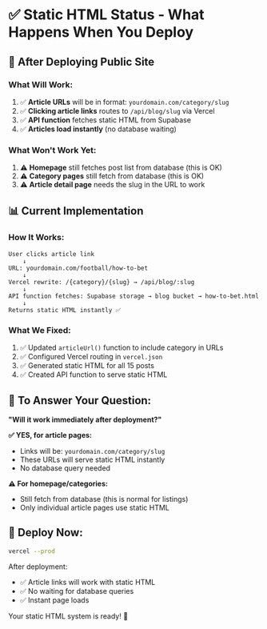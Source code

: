 # ✅ Static HTML Status - What Happens When You Deploy

## 🚀 After Deploying Public Site

### **What Will Work:**
1. ✅ **Article URLs** will be in format: `yourdomain.com/category/slug`
2. ✅ **Clicking article links** routes to `/api/blog/slug` via Vercel
3. ✅ **API function** fetches static HTML from Supabase
4. ✅ **Articles load instantly** (no database waiting)

### **What Won't Work Yet:**
1. ⚠️ **Homepage** still fetches post list from database (this is OK)
2. ⚠️ **Category pages** still fetch from database (this is OK)
3. ⚠️ **Article detail page** needs the slug in the URL to work

## 📊 Current Implementation

### **How It Works:**

```
User clicks article link
    ↓
URL: yourdomain.com/football/how-to-bet
    ↓
Vercel rewrite: /{category}/{slug} → /api/blog/:slug
    ↓
API function fetches: Supabase storage → blog bucket → how-to-bet.html
    ↓
Returns static HTML instantly ✅
```

### **What We Fixed:**

1. ✅ Updated `articleUrl()` function to include category in URLs
2. ✅ Configured Vercel routing in `vercel.json`
3. ✅ Generated static HTML for all 15 posts
4. ✅ Created API function to serve static HTML

## 🎯 To Answer Your Question:

**"Will it work immediately after deployment?"**

**✅ YES, for article pages:**
- Links will be: `yourdomain.com/category/slug`
- These URLs will serve static HTML instantly
- No database query needed

**⚠️ For homepage/categories:**
- Still fetch from database (this is normal for listings)
- Only individual article pages use static HTML

## 🚀 Deploy Now:

```bash
vercel --prod
```

After deployment:
- ✅ Article links will work with static HTML
- ✅ No waiting for database queries
- ✅ Instant page loads

Your static HTML system is ready! 🎉
